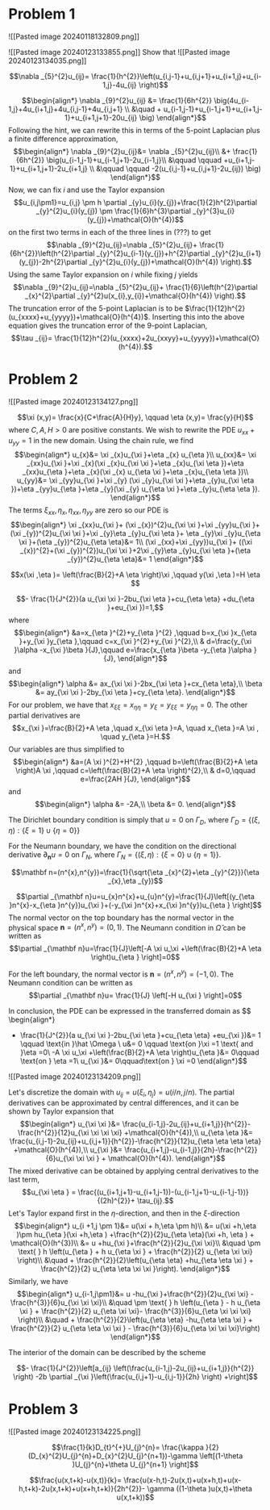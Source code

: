 # Problem 1
![[Pasted image 20240118132809.png]]

![[Pasted image 20240123133855.png]]
Show that
![[Pasted image 20240123134035.png]]

$$\nabla _{5}^{2}u_{ij}= \frac{1}{h^{2}}\left(u_{i,j-1}+u_{i,j+1}+u_{i+1,j}+u_{i-1,j}-4u_{ij}  \right)$$

  $$\begin{align*}
\nabla _{9}^{2}u_{ij} &= \frac{1}{6h^{2}} \big(4u_{i-1,j}+4u_{i+1,j}+4u_{i,j-1}+4u_{i,j+1} \\
&\quad + u_{i-1,j-1}+u_{i-1,j+1}+u_{i+1,j-1}+u_{i+1,j+1}-20u_{ij} \big)
\end{align*}$$
Following the hint, we can rewrite this in terms of the 5-point Laplacian plus a finite difference approximation,
$$\begin{align*}
	\nabla _{9}^{2}u_{ij}&= \nabla _{5}^{2}u_{ij}\\
&+ \frac{1}{6h^{2}} \big(u_{i-1,j-1}+u_{i-1,j+1}-2u_{i-1,j}\\
&\qquad \qquad +u_{i+1,j-1}+u_{i+1,j+1}-2u_{i+1,j}  \\
&\qquad \qquad -2(u_{i,j-1}+u_{i,j+1}-2u_{ij})  \big)
\end{align*}$$
Now, we can fix $i$ and use the Taylor expansion
$$u_{i,j\pm1}=u_{i,j} \pm h \partial _{y}u_{i}(y_{j})+\frac{1}{2}h^{2}\partial _{y}^{2}u_{i}(y_{j}) \pm \frac{1}{6}h^{3}\partial _{y}^{3}u_{i}(y_{j})+\mathcal{O}(h^{4})$$
on the first two terms in each of the three lines in (???) to get
$$\nabla _{9}^{2}u_{ij}=\nabla _{5}^{2}u_{ij}+ \frac{1}{6h^{2}}\left(h^{2}\partial _{y}^{2}u_{i-1}(y_{j})+h^{2}\partial _{y}^{2}u_{i+1}(y_{j})-2h^{2}\partial _{y}^{2}u_{i}(y_{j})+\mathcal{O}(h^{4}) \right).$$
Using the same Taylor expansion on $i$ while fixing $j$ yields
$$\nabla _{9}^{2}u_{ij}=\nabla _{5}^{2}u_{ij}+ \frac{1}{6}\left(h^{2}\partial _{x}^{2}\partial _{y}^{2}u(x_{i},y_{i})+\mathcal{O}(h^{4}) \right).$$
The truncation error of the 5-point Laplacian is to be $\frac{1}{12}h^{2}(u_{xxxx}+u_{yyyy})+\mathcal{O}(h^{4})$. Inserting this into the above equation gives the truncation error of the 9-point Laplacian,
$$\tau _{ij}= \frac{1}{12}h^{2}(u_{xxxx}+2u_{xxyy}+u_{yyyy})+\mathcal{O}(h^{4}).$$


# Problem 2
![[Pasted image 20240123134127.png]]

$$\xi (x,y)= \frac{x}{C+\frac{A}{H}y}, \qquad \eta (x,y)= \frac{y}{H}$$
where $C, A,H>0$ are positive constants.
We wish to rewrite the PDE $u_{xx}+u_{yy}=1$ in the new domain. Using the chain rule, we find
$$\begin{align*}
u_{x}&= \xi _{x}u_{\xi }+\eta _{x} u_{\eta }\\
u_{xx}&= \xi _{xx}u_{\xi }+\xi _{x}(\xi _{x}u_{\xi \xi }+\eta _{x}u_{\xi \eta })+\eta _{xx}u_{\eta }+\eta _{x}(\xi _{x} u_{\eta \xi }+\eta _{x}u_{\eta \eta })\\
u_{yy}&= \xi _{yy}u_{\xi }+\xi _{y} (\xi _{y}u_{\xi \xi }+\eta _{y}u_{\xi \eta })+\eta _{yy}u_{\eta }+\eta _{y}(\xi _{y} u_{\eta \xi }+\eta _{y}u_{\eta \eta }).
\end{align*}$$
The terms $\xi _{xx},\eta _{x},\eta _{xx},\eta _{yy}$ are zero so our PDE is
$$\begin{align*}
\xi _{xx}u_{\xi }+ (\xi _{x})^{2}u_{\xi \xi }+\xi _{yy}u_{\xi }+(\xi _{y})^{2}u_{\xi \xi }+\xi _{y}\eta _{y}u_{\xi \eta }+ \eta _{y}\xi _{y}u_{\eta \xi }+(\eta _{y})^{2}u_{\eta \eta}&= 1\\
(\xi _{xx}+\xi _{yy})u_{\xi }+ ((\xi _{x})^{2}+(\xi _{y})^{2})u_{\xi \xi }+2\xi _{y}\eta _{y}u_{\xi \eta }+(\eta _{y})^{2}u_{\eta \eta}&= 1
\end{align*}$$




$$x(\xi ,\eta )= \left(\frac{B}{2}+A \eta \right)\xi ,\qquad y(\xi ,\eta )=H \eta $$


$$- \frac{1}{J^{2}}(a u_{\xi \xi }-2bu_{\xi \eta }+cu_{\eta \eta} +du_{\eta }+eu_{\xi })=1,$$
where
$$\begin{align*}
&a=x_{\eta }^{2}+y_{\eta }^{2} ,\qquad b=x_{\xi }x_{\eta }+y_{\xi }y_{\eta },\qquad c=x_{\xi }^{2}+y_{\xi }^{2},\\
&	d=\frac{y_{\xi }\alpha -x_{\xi }\beta }{J},\qquad e=\frac{x_{\eta }\beta -y_{\eta }\alpha }{J},
\end{align*}$$
and 
$$\begin{align*}
\alpha &= ax_{\xi \xi }-2bx_{\xi \eta }+cx_{\eta \eta},\\
\beta &= ay_{\xi \xi }-2by_{\xi \eta }+cy_{\eta \eta}.
\end{align*}$$
For our problem, we have that $x_{\xi \xi }=x_{\eta \eta}=y_\xi =y_{\xi \xi}=y_{\eta \eta }=0$. The other partial derivatives are
$$x_{\xi }=\frac{B}{2}+A \eta ,\quad x_{\xi \eta }=A, \quad x_{\eta }=A \xi , \quad y_{\eta }=H.$$
Our variables are thus simplified to
$$\begin{align*}
&a=(A \xi )^{2}+H^{2} ,\qquad b=\left(\frac{B}{2}+A \eta  \right)A \xi  ,\qquad c=\left(\frac{B}{2}+A \eta  \right)^{2},\\
&	d=0,\qquad e=\frac{2AH }{J},
\end{align*}$$
and 
$$\begin{align*}
\alpha &= -2A,\\
\beta &= 0.
\end{align*}$$

The Dirichlet boundary condition is simply that $u=0$ on $\Gamma _{D}$, where $\Gamma _{D}=\{(\xi,\eta ):\{\xi =1 \}\cup \{\eta =0 \} \}$

For the Neumann boundary, we have the condition on the directional derivative $\partial _{\mathbf n}u=0$ on $\Gamma _{N}$, where $\Gamma _{N}=\{(\xi ,\eta ):\{\xi =0 \}\cup \{\eta =1 \} \}$. 


$$\mathbf n=(n^{x},n^{y})=\frac{1}{\sqrt{\eta _{x}^{2}+\eta _{y}^{2}}}(\eta _{x},\eta _{y})$$

$$\partial _{\mathbf n}u=u_{x}n^{x}+u_{u}n^{y}=\frac{1}{J}\left[(y_{\eta }n^{x}-x_{\eta }n^{y})u_{\xi }+(-y_{\xi }n^{x}+x_{\xi }n^{y})u_{\eta } \right]$$
The normal vector on the top boundary has the normal vector in the physical space $\mathbf n=(n^{x},n^{y})=(0,1)$. The Neumann condition in $\hat \Omega$ can be written as
$$\partial _{\mathbf n}u=\frac{1}{J}\left[-A \xi u_\xi +\left(\frac{B}{2}+A \eta  \right)u_{\eta }  \right]=0$$

For the left boundary, the normal vector is $\mathbf n=(n^{x},n^{y})=(-1,0)$. The Neumann condition can be written as
$$\partial _{\mathbf n}u= \frac{1}{J} \left[-H u_{\xi } \right]=0$$

In conclusion, the PDE can be expressed in the transferred domain as
$$
\begin{align*}
- \frac{1}{J^{2}}(a u_{\xi \xi }-2bu_{\xi \eta }+cu_{\eta \eta} +eu_{\xi })&=  1  \qquad  \text{in }\hat \Omega \\
u&= 0 \qquad \text{on }\xi =1 \text{ and }\eta =0\\
-A \xi u_\xi +\left(\frac{B}{2}+A \eta  \right)u_{\eta }&= 0\qquad \text{on } \eta =1\\
u_{\xi }&= 0\qquad\text{on } \xi =0
\end{align*}$$


![[Pasted image 20240123134209.png]]

Let's discretize the domain with $u_{ij}=u(\xi _{i},\eta _{j})=u (i/n,j/n)$. The partial derivatives can be approximated by central differences, and it can be shown by Taylor expansion that 
$$\begin{align*}
u_{\xi \xi }&= \frac{u_{i-1,j}-2u_{ij}+u_{i+1,j}}{h^{2}}-\frac{h^{2}}{12}u_{\xi \xi \xi \xi} +\mathcal{O}(h^{4}),\\
u_{\eta \eta }&= \frac{u_{i,j-1}-2u_{ij}+u_{i,j+1}}{h^{2}}-\frac{h^{2}}{12}u_{\eta \eta \eta \eta} +\mathcal{O}(h^{4}),\\
u_{\xi }&= \frac{u_{i+1,j}-u_{i-1,j}}{2h}-\frac{h^{2}}{6}u_{\xi \xi \xi } + \mathcal{O}(h^{4}).
\end{align*}$$
The mixed derivative can be obtained by applying central derivatives to the last term,
$$u_{\xi \eta } = \frac{(u_{i+1,j+1}-u_{i+1,j-1})-(u_{i-1,j+1}-u_{i-1,j-1})}{(2h)^{2}}+ \tau_{ij}.$$
Let's Taylor expand first in the $\eta$-direction, and then in the $\xi$-direction
$$\begin{align*}
u_{i +1,j \pm 1}&= u(\xi + h,\eta  \pm h)\\
	&= u(\xi +h,\eta )\pm hu_{\eta }(\xi +h,\eta ) +\frac{h^{2}}{2}u_{\eta \eta}(\xi +h, \eta ) + \mathcal{O}(h^{3})\\
	&= u +hu_{\xi }+\frac{h^{2}}{2}u_{\xi \xi}\\
&\quad \pm \text{ } h \left(u_{\eta } + h u_{\eta \xi } + \frac{h^{2}}{2} u_{\eta \xi \xi} \right)\\
&\quad + \frac{h^{2}}{2}\left(u_{\eta \eta} +hu_{\eta \eta \xi }  + \frac{h^{2}}{2} u_{\eta \eta \xi \xi }\right).
\end{align*}$$
Similarly, we have 
$$\begin{align*}
u_{i-1,j\pm1}&= u -hu_{\xi }+\frac{h^{2}}{2}u_{\xi \xi} - \frac{h^{3}}{6}u_{\xi \xi \xi}\\
&\quad \pm \text{ } h \left(u_{\eta } - h u_{\eta \xi } + \frac{h^{2}}{2} u_{\eta \xi \xi}- \frac{h^{3}}{6}u_{\eta \xi \xi \xi} \right)\\
&\quad + \frac{h^{2}}{2}\left(u_{\eta \eta} -hu_{\eta \eta \xi }  + \frac{h^{2}}{2} u_{\eta \eta \xi \xi } - \frac{h^{3}}{6}u_{\eta \xi \xi \xi}\right)
\end{align*}$$



The interior of the domain can be described by the scheme

$$- \frac{1}{J^{2}}\left[a_{ij} \left(\frac{u_{i-1,j}-2u_{ij}+u_{i+1,j}}{h^{2}} \right) -2b \partial _{\xi }\left(\frac{u_{i,j+1}-u_{i,j-1}}{2h} \right) +\right]$$

# Problem 3
![[Pasted image 20240123134225.png]]

$$\frac{1}{k}D_{t}^{+}U_{j}^{n}= \frac{\kappa }{2}(D_{x}^{2}U_{j}^{n}+D_{x}^{2}U_{j}^{n+1})-\gamma \left[(1-\theta )U_{j}^{n}+\theta U_{j}^{n+1} \right]$$

$$\frac{u(x,t+k)-u(x,t)}{k}= \frac{u(x-h,t)-2u(x,t)+u(x+h,t)+u(x-h,t+k)-2u(x,t+k)+u(x+h,t+k)}{2h^{2}}- \gamma ((1-\theta )u(x,t)+\theta u(x,t+k))$$

